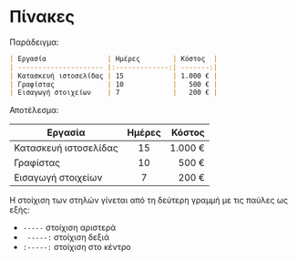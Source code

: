 # Πίνακες

Παράδειγμα:
```markdown
| Εργασία               | Ημέρες        | Κόστος  |
| --------------------- |:-------------:| -------:|
| Κατασκευή ιστοσελίδας | 15            | 1.000 € |
| Γραφίστας             | 10            |   500 € |
| Εισαγωγή στοιχείων    | 7             |   200 € |
```

Αποτέλεσμα:

| Εργασία               | Ημέρες        | Κόστος  |
| --------------------- |:-------------:| -------:|
| Κατασκευή ιστοσελίδας | 15            | 1.000 € |
| Γραφίστας             | 10            | 500 €   |
| Εισαγωγή στοιχείων    | 7             | 200 €   |

Η στοίχιση των στηλών γίνεται από τη δεύτερη γραμμή με τις παύλες ως εξής:

* ` ----- ` στοίχιση αριστερά
* ` -----:` στοίχιση δεξιά
* `:-----:` στοίχιση στο κέντρο
